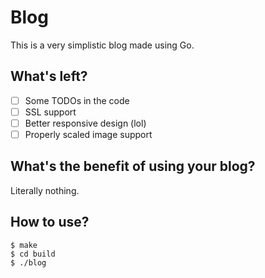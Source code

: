 # Blog
This is a very simplistic blog made using Go.

## What's left?
- [ ] Some TODOs in the code
- [ ] SSL support
- [ ] Better responsive design (lol)
- [ ] Properly scaled image support

## What's the benefit of using your blog?
Literally nothing.

## How to use?
```
$ make
$ cd build
$ ./blog
```